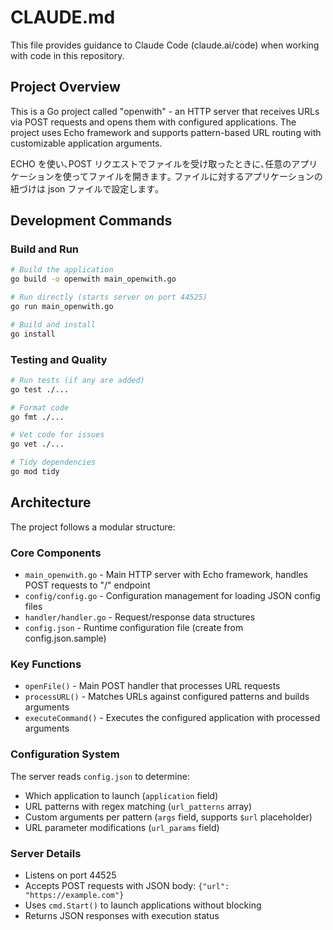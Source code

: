 # CLAUDE.md

This file provides guidance to Claude Code (claude.ai/code) when working with code in this repository.

## Project Overview

This is a Go project called "openwith" - an HTTP server that receives URLs via POST requests and opens them with configured applications. The project uses Echo framework and supports pattern-based URL routing with customizable application arguments.

ECHO を使い､POST リクエストでファイルを受け取ったときに､任意のアプリケーションを使ってファイルを開きます｡
ファイルに対するアプリケーションの紐づけは json ファイルで設定します｡

## Development Commands

### Build and Run
```bash
# Build the application
go build -o openwith main_openwith.go

# Run directly (starts server on port 44525)
go run main_openwith.go

# Build and install
go install
```

### Testing and Quality
```bash
# Run tests (if any are added)
go test ./...

# Format code
go fmt ./...

# Vet code for issues
go vet ./...

# Tidy dependencies
go mod tidy
```

## Architecture

The project follows a modular structure:

### Core Components
- `main_openwith.go` - Main HTTP server with Echo framework, handles POST requests to "/" endpoint
- `config/config.go` - Configuration management for loading JSON config files
- `handler/handler.go` - Request/response data structures 
- `config.json` - Runtime configuration file (create from config.json.sample)

### Key Functions
- `openFile()` - Main POST handler that processes URL requests
- `processURL()` - Matches URLs against configured patterns and builds arguments
- `executeCommand()` - Executes the configured application with processed arguments

### Configuration System
The server reads `config.json` to determine:
- Which application to launch (`application` field)
- URL patterns with regex matching (`url_patterns` array)
- Custom arguments per pattern (`args` field, supports `$url` placeholder)
- URL parameter modifications (`url_params` field)

### Server Details
- Listens on port 44525
- Accepts POST requests with JSON body: `{"url": "https://example.com"}`
- Uses `cmd.Start()` to launch applications without blocking
- Returns JSON responses with execution status
